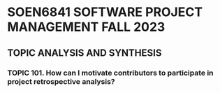 # SOEN6841 SOFTWARE PROJECT MANAGEMENT FALL 2023

## TOPIC ANALYSIS AND SYNTHESIS
### TOPIC 101. How can I motivate contributors to participate in project retrospective analysis?
